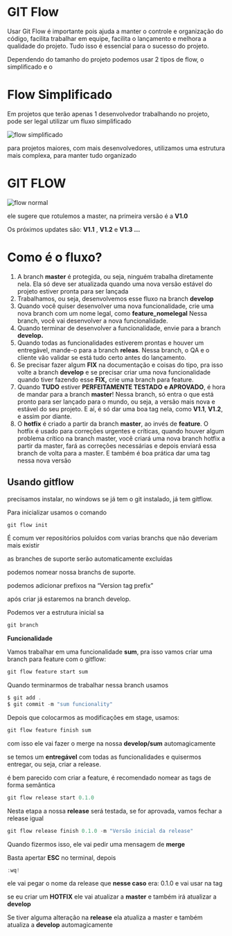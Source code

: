 <h1>GIT Flow</h1>

Usar Git Flow é importante pois ajuda a manter o controle e organização do código, facilita trabalhar em equipe, facilita o lançamento e melhora a qualidade do projeto. Tudo isso é essencial para o sucesso do projeto.

Dependendo do tamanho do projeto podemos usar 2 tipos de flow, o simplificado e o 

# Flow Simplificado

Em projetos que terão apenas 1 desenvolvedor trabalhando no projeto, pode ser legal utilizar um fluxo simplificado

![flow simplificado](https://media.discordapp.net/attachments/1063854443524796476/1063856067882274956/imagem_2023-01-14_125130427-removebg-preview_1.png)

para projetos maiores, com mais desenvolvedores, utilizamos uma estrutura mais complexa, para manter tudo organizado

# GIT FLOW

![flow normal](https://media.discordapp.net/attachments/1063854443524796476/1063855668878135386/imagem_2023-01-14_124749040-removebg-preview.png)

 ele sugere que rotulemos a master, na primeira versão é a **V1.0**

Os próximos updates são:  **V1.1** , **V1.2** e **V1.3 …**

# Como é o fluxo?

1. A branch **master** é protegida, ou seja, ninguém trabalha diretamente nela. Ela só deve ser atualizada quando uma nova versão estável do projeto estiver pronta para ser lançada
2. Trabalhamos, ou seja, desenvolvemos esse fluxo na branch **develop**
3. Quando você quiser desenvolver uma nova funcionalidade, crie uma nova branch com um nome legal, como **feature_nomelegal**  Nessa branch, você vai desenvolver a nova funcionalidade.
4. Quando terminar de desenvolver a funcionalidade, envie para a branch **develop.**
5. Quando todas as funcionalidades estiverem prontas e houver um entregável, mande-o para a branch **releas**. Nessa branch, o QA e o cliente vão validar se está tudo certo antes do lançamento.
6. Se precisar fazer algum **FIX** na documentação e coisas do tipo, pra isso volte a branch **develop** e se precisar criar uma nova funcionalidade quando tiver fazendo esse **FIX,** crie uma branch para feature.
7. Quando **TUDO** estiver **PERFEITAMENTE TESTADO** **e APROVADO**, é hora de mandar para a branch **master**! Nessa branch, só entra o que está pronto para ser lançado para o mundo, ou seja, a versão mais nova e estável do seu projeto. E aí, é só dar uma boa tag nela, como **V1.1**, **V1.2**, e assim por diante.
8. O **hotfix** é criado a partir da branch **master**, ao invés de **feature**. O hotfix é usado para correções urgentes e críticas, quando houver algum problema crítico na branch master, você criará uma nova branch hotfix a partir da master, fará as correções necessárias e depois enviará essa branch de volta para a master. E também é boa prática dar uma tag nessa nova versão

## Usando gitflow

precisamos instalar, no windows se já tem o git instalado, já tem gitflow. 

Para inicializar usamos o comando

```jsx
git flow init
```

É comum ver repositórios poluídos com varias branchs que não deveriam mais existir

as branches de suporte serão automaticamente excluídas

podemos nomear nossa branchs de suporte.

podemos adicionar prefixos na “Version tag prefix”

após criar já estaremos na branch develop.

 Podemos ver a estrutura inicial sa 

```jsx
git branch
```

**Funcionalidade**

Vamos trabalhar em uma funcionalidade **sum**, pra isso vamos criar uma branch para feature com o gitflow:

```jsx
git flow feature start sum
```

Quando terminarmos de trabalhar nessa branch usamos

```jsx
$ git add .
$ git commit -m "sum funcionality"
```

Depois que colocarmos as modificações em stage, usamos:

```jsx
git flow feature finish sum
```

com isso ele vai fazer o merge na nossa **develop/sum** automagicamente 

se temos um **entregável** com todas as funcionalidades e quisermos entregar, ou seja, criar a release.

é bem parecido com criar a feature, é recomendado nomear as tags de forma semântica

```jsx
git flow release start 0.1.0
```

Nesta etapa a nossa **release** será testada, se for aprovada, vamos fechar a release igual

```jsx
git flow release finish 0.1.0 -m "Versão inicial da release"
```

Quando fizermos isso, ele vai pedir uma mensagem de **merge**

Basta apertar **ESC** no terminal, depois 

```jsx
:wq!
```

ele vai pegar o nome da release que **nesse caso** era: 0.1.0 e vai usar na tag

se eu criar um **HOTFIX** ele vai atualizar a **master** e também irá atualizar a **develop**

Se tiver alguma alteração na **release** ela atualiza a master e também atualiza a **develop** automagicamente